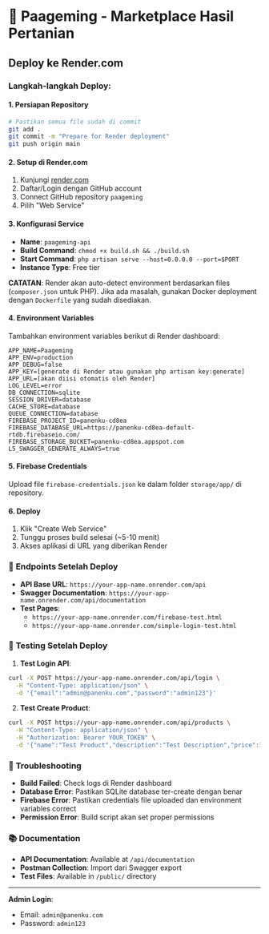 # 🚀 Paageming - Marketplace Hasil Pertanian

## Deploy ke Render.com

### Langkah-langkah Deploy:

#### 1. **Persiapan Repository**
```bash
# Pastikan semua file sudah di commit
git add .
git commit -m "Prepare for Render deployment"
git push origin main
```

#### 2. **Setup di Render.com**
1. Kunjungi [render.com](https://render.com)
2. Daftar/Login dengan GitHub account
3. Connect GitHub repository `paageming`
4. Pilih "Web Service"

#### 3. **Konfigurasi Service**
- **Name**: `paageming-api`
- **Build Command**: `chmod +x build.sh && ./build.sh`
- **Start Command**: `php artisan serve --host=0.0.0.0 --port=$PORT`
- **Instance Type**: Free tier

**CATATAN**: Render akan auto-detect environment berdasarkan files (`composer.json` untuk PHP). Jika ada masalah, gunakan Docker deployment dengan `Dockerfile` yang sudah disediakan.

#### 4. **Environment Variables**
Tambahkan environment variables berikut di Render dashboard:

```
APP_NAME=Paageming
APP_ENV=production
APP_DEBUG=false
APP_KEY=[generate di Render atau gunakan php artisan key:generate]
APP_URL=[akan diisi otomatis oleh Render]
LOG_LEVEL=error
DB_CONNECTION=sqlite
SESSION_DRIVER=database
CACHE_STORE=database
QUEUE_CONNECTION=database
FIREBASE_PROJECT_ID=panenku-cd8ea
FIREBASE_DATABASE_URL=https://panenku-cd8ea-default-rtdb.firebaseio.com/
FIREBASE_STORAGE_BUCKET=panenku-cd8ea.appspot.com
L5_SWAGGER_GENERATE_ALWAYS=true
```

#### 5. **Firebase Credentials**
Upload file `firebase-credentials.json` ke dalam folder `storage/app/` di repository.

#### 6. **Deploy**
1. Klik "Create Web Service"
2. Tunggu proses build selesai (~5-10 menit)
3. Akses aplikasi di URL yang diberikan Render

### 🔗 **Endpoints Setelah Deploy**

- **API Base URL**: `https://your-app-name.onrender.com/api`
- **Swagger Documentation**: `https://your-app-name.onrender.com/api/documentation`
- **Test Pages**: 
  - `https://your-app-name.onrender.com/firebase-test.html`
  - `https://your-app-name.onrender.com/simple-login-test.html`

### 🧪 **Testing Setelah Deploy**

1. **Test Login API**:
```bash
curl -X POST https://your-app-name.onrender.com/api/login \
  -H "Content-Type: application/json" \
  -d '{"email":"admin@panenku.com","password":"admin123"}'
```

2. **Test Create Product**:
```bash
curl -X POST https://your-app-name.onrender.com/api/products \
  -H "Content-Type: application/json" \
  -H "Authorization: Bearer YOUR_TOKEN" \
  -d '{"name":"Test Product","description":"Test Description","price":10000,"stock":100,"category_id":1}'
```

### 🔧 **Troubleshooting**

- **Build Failed**: Check logs di Render dashboard
- **Database Error**: Pastikan SQLite database ter-create dengan benar
- **Firebase Error**: Pastikan credentials file uploaded dan environment variables correct
- **Permission Error**: Build script akan set proper permissions

### 📚 **Documentation**

- **API Documentation**: Available at `/api/documentation`
- **Postman Collection**: Import dari Swagger export
- **Test Files**: Available in `/public/` directory

---

**Admin Login**:
- Email: `admin@panenku.com`
- Password: `admin123`
